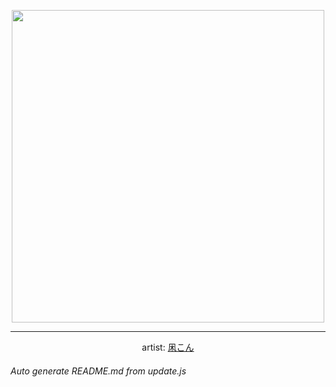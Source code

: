 
<p align="center">
  <img width="500" src="https://nekos.best/api/v2/neko/0702.png">
  <hr/>
  <center>
    artist: <a href="https://www.pixiv.net/en/artworks/97819506">凩こん</a>
  </center>
</p>


###### Auto generate README.md from update.js

